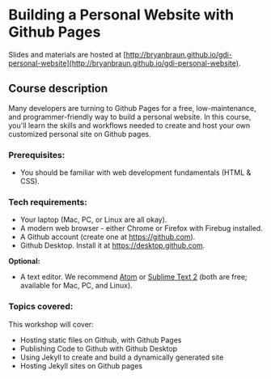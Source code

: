 # Building a Personal Website with Github Pages

Slides and materials are hosted at [http://bryanbraun.github.io/gdi-personal-website](http://bryanbraun.github.io/gdi-personal-website).

## Course description

Many developers are turning to Github Pages for a free, low-maintenance, and programmer-friendly way to build a personal website. In this course, you'll learn the skills and workflows needed to create and host your own customized personal site on Github pages.

### Prerequisites:

- You should be familiar with web development fundamentals (HTML & CSS).

### Tech requirements:

 - Your laptop (Mac, PC, or Linux are all okay).
 - A modern web browser - either Chrome or Firefox with Firebug installed.
 - A Github account (create one at https://github.com).
 - Github Desktop. Install it at https://desktop.github.com.

**Optional:**
  - A text editor. We recommend [Atom](atom.io) or [Sublime Text 2](http://www.sublimetext.com/2) (both are free; available for Mac, PC, and Linux).

### Topics covered:

This workshop will cover:

- Hosting static files on Github, with Github Pages
- Publishing Code to Github with Github Desktop
- Using Jekyll to create and build a dynamically generated site
- Hosting Jekyll sites on Github pages
